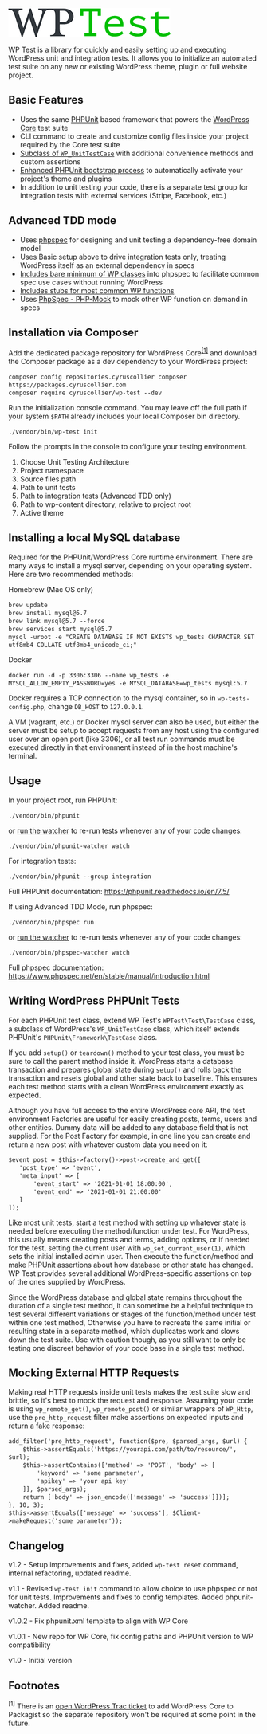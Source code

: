 ![WP Test](https://github.com/cyruscollier/wp-test/blob/master/logo.png?raw=true)

WP Test is a library for quickly and easily setting up and executing WordPress unit and integration tests.
It allows you to initialize an automated test suite on any new or existing WordPress theme, plugin or full website project.

## Basic Features

* Uses the same [PHPUnit](https://github.com/sebastianbergmann/phpunit) based framework that powers the [WordPress Core](https://github.com/wordpress/wordpress) test suite
* CLI command to create and customize config files inside your project required by the Core test suite
* [Subclass of `WP_UnitTestCase`](https://github.com/cyruscollier/wp-test/blob/master/src/Test/TestCase.php) with additional convenience methods and custom assertions
* [Enhanced PHPUnit bootstrap process](https://github.com/cyruscollier/wp-test/blob/master/src/Test/PHPUnitBootstrap.php) to automatically activate your project's theme and plugins
* In addition to unit testing your code, there is a separate test group for integration tests with external services (Stripe, Facebook, etc.)

## Advanced TDD mode
* Uses [phpspec](https://github.com/phpspec/phpspec) for designing and unit testing a dependency-free domain model
* Uses Basic setup above to drive integration tests only, treating WordPress itself as an external dependency in specs
* [Includes bare minimum of WP classes](https://github.com/cyruscollier/wp-test/blob/master/src/Test/PHPSpecBootstrap.php) into phpspec to facilitate common spec use cases without running WordPress
* [Includes stubs for most common WP functions](https://github.com/cyruscollier/wp-test/blob/master/src/stubs.php)
* Uses [PhpSpec - PHP-Mock](http://github.com/cyruscollier/phpspec-php-mock) to mock other WP function on demand in specs

## Installation via Composer

Add the dedicated package repository for WordPress Core<sup>[[1]](#footnote-1)</sup> and download the Composer package as a dev dependency to your WordPress project:

```
composer config repositories.cyruscollier composer https://packages.cyruscollier.com
composer require cyruscollier/wp-test --dev
```

Run the initialization console command. You may leave off the full path if your system `$PATH` already includes your local Composer bin directory.

```
./vendor/bin/wp-test init
```

Follow the prompts in the console to configure your testing environment.

1. Choose Unit Testing Architecture
1. Project namespace
1. Source files path
1. Path to unit tests
1. Path to integration tests (Advanced TDD only)
1. Path to wp-content directory, relative to project root
1. Active theme

## Installing a local MySQL database

Required for the PHPUnit/WordPress Core runtime environment.
There are many ways to install a mysql server, depending on your operating system.
Here are two recommended methods:

Homebrew (Mac OS only)
```
brew update
brew install mysql@5.7
brew link mysql@5.7 --force
brew services start mysql@5.7
mysql -uroot -e "CREATE DATABASE IF NOT EXISTS wp_tests CHARACTER SET utf8mb4 COLLATE utf8mb4_unicode_ci;"
```

Docker
```
docker run -d -p 3306:3306 --name wp_tests -e MYSQL_ALLOW_EMPTY_PASSWORD=yes -e MYSQL_DATABASE=wp_tests mysql:5.7
```
Docker requires a TCP connection to the mysql container, so in `wp-tests-config.php`, change `DB_HOST` to `127.0.0.1`.

A VM (vagrant, etc.) or Docker mysql server can also be used,
but either the server must be setup to accept requests from any host using the configured user over an open port (like 3306),
or all test run commands must be executed directly in that environment instead of in the host machine's terminal.

## Usage

In your project root, run PHPUnit:

```
./vendor/bin/phpunit
```

or [run the watcher](https://github.com/spatie/phpunit-watcher) to re-run tests whenever any of your code changes:

```
./vendor/bin/phpunit-watcher watch
```

For integration tests:

```
./vendor/bin/phpunit --group integration
```

Full PHPUnit documentation: https://phpunit.readthedocs.io/en/7.5/

If using Advanced TDD Mode, run phpspec:

```
./vendor/bin/phpspec run
```

or [run the watcher](https://github.com/fetzi/phpspec-watcher) to re-run tests whenever any of your code changes:

```
./vendor/bin/phpspec-watcher watch
```

Full phpspec documentation: https://www.phpspec.net/en/stable/manual/introduction.html

## Writing WordPress PHPUnit Tests

For each PHPUnit test class, extend WP Test's `WPTest\Test\TestCase` class,
a subclass of WordPress's `WP_UnitTestCase` class, which itself extends PHPUnit's `PHPUnit\Framework\TestCase` class.

If you add `setup()` or `teardown()` method to your test class, you must be sure to call the parent method inside it.
WordPress starts a database transaction and prepares global state during `setup()`
and rolls back the transaction and resets global and other state back to baseline.
This ensures each test method starts with a clean WordPress environment exactly as expected.

Although you have full access to the entire WordPress core API,
the test environment Factories are useful for easily creating posts, terms, users and other entities.
Dummy data will be added to any database field that is not supplied.
For the Post Factory for example, in one line you can create and return a new post with whatever custom data you need on it:

 ```
$event_post = $this->factory()->post->create_and_get([
    'post_type' => 'event',
    'meta_input' => [
        'event_start' => '2021-01-01 18:00:00',
        'event_end' => '2021-01-01 21:00:00'
    ]
]);
```

Like most unit tests, start a test method with setting up whatever state is needed before executing the method/function under test.
For WordPress, this usually means creating posts and terms, adding options, or if needed for the test,
setting the current user with `wp_set_current_user(1)`, which sets the initial installed admin user.
Then execute the function/method and make PHPUnit assertions about how database or other state has changed.
WP Test provides several additional WordPress-specific assertions on top of the ones supplied by WordPress.

Since the WordPress database and global state remains throughout the duration of a single test method,
it can sometime be a helpful technique to test several different variations or stages of the function/method under test within one test method,
Otherwise you have to recreate the same initial or resulting state in a separate method, which duplicates work and slows down the test suite.
Use with caution though, as you still want to only be testing one discreet behavior of your code base in a single test method.

## Mocking External HTTP Requests

Making real HTTP requests inside unit tests makes the test suite slow and brittle, so it's best to mock the request and response.
Assuming your code is using `wp_remote_get()`, `wp_remote_post()` or similar wrappers of `WP_Http`,
use the `pre_http_request` filter make assertions on expected inputs and return a fake response:

```
add_filter('pre_http_request', function($pre, $parsed_args, $url) {
    $this->assertEquals('https://yourapi.com/path/to/resource/', $url);
    $this->assertContains(['method' => 'POST', 'body' => [
        'keyword' => 'some parameter',
        'apikey' => 'your api key'
    ]], $parsed_args);
    return ['body' => json_encode(['message' => 'success']])];
}, 10, 3);
$this->assertEquals(['message' => 'success'], $Client->makeRequest('some parameter'));
```




## Changelog

v1.2 - Setup improvements and fixes, added `wp-test reset` command, internal refactoring, updated readme.

v1.1 - Revised `wp-test init` command to allow choice to use phpspec or not for unit tests. Improvements and fixes to config templates. Added phpunit-watcher. Added readme.

v1.0.2 - Fix phpunit.xml template to align with WP Core

v1.0.1 - New repo for WP Core, fix config paths and PHPUnit version to WP compatibility

v1.0 - Initial version

## Footnotes

<sup id="footnote-1">[1]</sup> There is an [open WordPress Trac ticket](https://core.trac.wordpress.org/ticket/49077) to add WordPress Core to Packagist so the separate repository won't be required at some point in the future.
